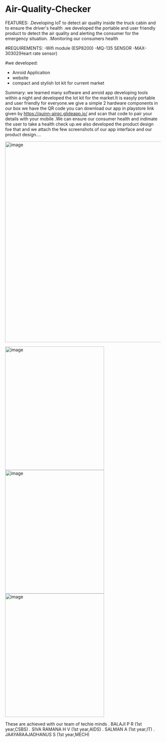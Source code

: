 
# Air-Quality-Checker
FEATURES:
      .Developing IoT to detect air quality inside the truck cabin and to ensure the driver's health 
      .we developed the portable and user friendly product to detect the air quality and alerting the consumer for the emergency situation.
      .Monitoring our consumers health

#REQUIREMENTS:
   -Wifi module (ESP8200)
   -MQ-135 SENSOR
   -MAX-30302(Heart rate sensor)
   
#we developed:   
   - Anroid Application 
   - website 
   - compact and stylish Iot kit for current market

Summary:
        we learned many software and anroid app developing tools within a night and developed the Iot kit for the market.It is easyly portable and user friendly for everyone.we give a simple 2 hardware components in our box we have the QR code you can download our app in playstore link given by https://quinn-airqc.glideapp.io/ 
 and scan that code to pair your details with your mobile .We can ensure our consumer health and indimate the user to take a health check up.we also developed the product design foe that and we attach the few screenshots of our app interface and our product design....
 
<img width="650" alt="image" src="https://user-images.githubusercontent.com/94344904/161375394-e4882bfb-665f-4458-b772-55d82eb30c67.png">
  
<img width="320" height="400" alt="image" src="https://user-images.githubusercontent.com/94344904/161375572-f3c12b2a-48aa-4d0a-a29c-175ef6a2616e.jpeg"><img width="320" height="400" alt="image" src="https://user-images.githubusercontent.com/94344904/161375573-7a05131f-7815-4f12-8a1d-f90f5af5556e.jpeg">
<img width="320" height="400" alt="image" src="https://user-images.githubusercontent.com/94344904/161375575-a2ca241b-6b5e-4bd5-8b93-d9e43fa76484.jpeg">


  
  
  
  
  
  
  
  
  These are achieved with our team of techie minds 
           . BALAJI P R         (1st year,CSBS)
           . SIVA RAMANA H V    (1st year,AIDS)
           . SALMAN A         (1st year,IT)
           . JAAYARAAJADHANUS S (1st year,MECH)
